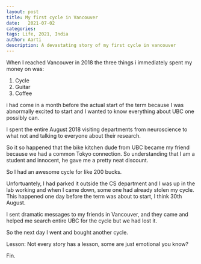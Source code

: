 ```yaml
---
layout: post
title: My first cycle in Vancouver  
date:   2021-07-02
categories:
tags: Life, 2021, India
author: Aarti
description: A devastating story of my first cycle in vancouver 
---
```


<!--more-->

When I reached Vancouver in 2018 the three things i immediately spent my money on 
was:
1. Cycle
2. Guitar 
3. Coffee

i had come in a month before the actual start of the term because I was abnormally 
excited to start and I wanted to know everything about UBC one possibly can. 

I spent the entire August 2018 visiting departments from neuroscience to what not 
and talking to everyone about their research. 

So it so happened that the bike kitchen dude from UBC became my friend because 
we had a common Tokyo connection. 
So understanding that I am a student and innocent, he gave me a pretty neat discount. 

So I had an awesome cycle for like 200 bucks. 

Unfortuantely, I had parked it outside the CS department and I was up in the lab working 
and when I came down, some one had already stolen my cycle. 
This happened one day before the term was about to start, I think 30th August. 

I sent dramatic messages to my friends in Vancouver, and they came and helped me search 
entire UBC for the cycle but we had lost it. 

So the next day I went and bought another cycle. 

Lesson: Not every story has a lesson, some are just emotional you know?





Fin. 










